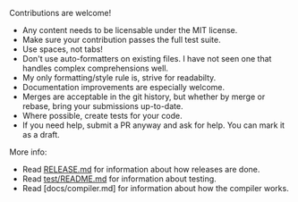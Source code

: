 Contributions are welcome!

- Any content needs to be licensable under the MIT license.
- Make sure your contribution passes the full test suite.
- Use spaces, not tabs!
- Don't use auto-formatters on existing files. I have not seen
  one that handles complex comprehensions well.
- My only formatting/style rule is, strive for readabilty.
- Documentation improvements are especially welcome.
- Merges are acceptable in the git history, but whether by merge
  or rebase, bring your submissions up-to-date.
- Where possible, create tests for your code.
- If you need help, submit a PR anyway and ask for help. You can
  mark it as a draft.

More info:

- Read [RELEASE.md](RELEASE.md) for information about how releases are done.
- Read [test/README.md](test/README.md) for information about testing.
- Read [docs/compiler.md] for information about how the compiler works.
